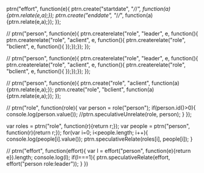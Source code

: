 ptrn("effort", function(e){
	ptrn.create("startdate", "_/_/_", function(a){ptrn.relate(e,a);});
	ptrn.create("enddate", "_/_/_", function(a){ptrn.relate(e,a);});
});

//
ptrn("person", function(e){
	ptrn.createrelate("role", "leader", e, function(){
	ptrn.createrelate("role", "aclient", e, function(){
	ptrn.createrelate("role", "bclient", e, function(){
	});});});
});

//
ptrn("person", function(e){
	ptrn.createrelate("role", "leader", e, function(){
	ptrn.createrelate("role", "aclient", e, function(){
	ptrn.createrelate("role", "bclient", e, function(){
	});});});
});

//
ptrn("person", function(e){
	ptrn.create("role", "aclient", function(a){ptrn.relate(e,a);});
	ptrn.create("role", "bclient", function(a){ptrn.relate(e,a);});
});

//
ptrn("role", function(role){
	var person = role("person");
	if(person.id()>0){
		console.log(person.value());
		//ptrn.speculativeUnrelate(role, person);
	}
});

var roles = ptrn("role", function(r){return r;});
var people = ptrn("person", function(r){return r;});
for(var i=0; i<people.length; i++){
	console.log(people[i].value());
	ptrn.speculativeRelate(roles[i], people[i]);
}

//
ptrn("effort", function(effort){
	var l = effort("person", function(e){return e}).length;
	console.log(l);
	if(l===1){
		ptrn.speculativeRelate(effort, effort("person role:leader"));
	}
})

